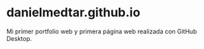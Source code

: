 # danielmedtar.github.io

Mi primer portfolio web y primera página web realizada con GitHub Desktop.
